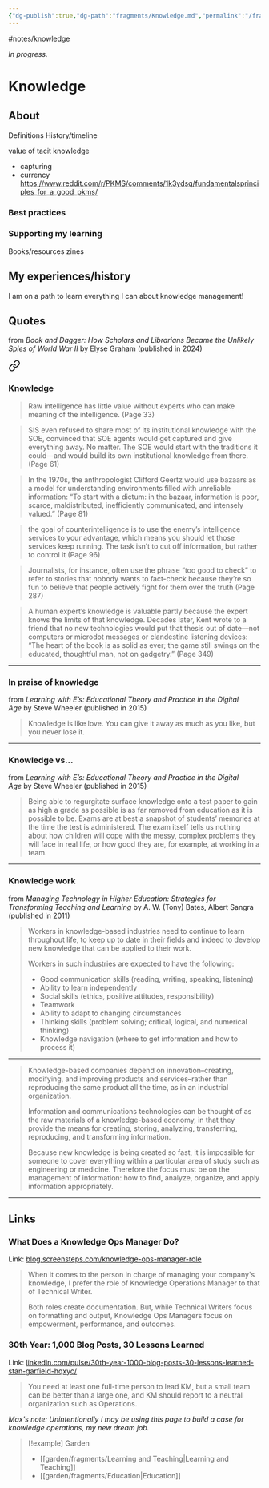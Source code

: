 ```yaml
---
{"dg-publish":true,"dg-path":"fragments/Knowledge.md","permalink":"/fragments/knowledge/","created":"2025-02-01T01:55:47.874-05:00","updated":"2025-05-11T19:12:05.352-04:00"}
---
```


#notes/knowledge

*In progress.*
# Knowledge
## About
Definitions
History/timeline

value of tacit knowledge 
- capturing 
- currency 
https://www.reddit.com/r/PKMS/comments/1k3ydsq/fundamentalsprinciples_for_a_good_pkms/
### Best practices
### Supporting my learning
Books/resources
zines

## My experiences/history
I am on a path to learn everything I can about knowledge management!

## Quotes
from _Book and Dagger: How Scholars and Librarians Became the Unlikely Spies of World War II_ by Elyse Graham (published in 2024)

<div class="transclusion internal-embed is-loaded"><a class="markdown-embed-link" href="/trees/library/book-and-dagger/#knowledge" aria-label="Open link"><svg xmlns="http://www.w3.org/2000/svg" width="24" height="24" viewBox="0 0 24 24" fill="none" stroke="currentColor" stroke-width="2" stroke-linecap="round" stroke-linejoin="round" class="svg-icon lucide-link"><path d="M10 13a5 5 0 0 0 7.54.54l3-3a5 5 0 0 0-7.07-7.07l-1.72 1.71"></path><path d="M14 11a5 5 0 0 0-7.54-.54l-3 3a5 5 0 0 0 7.07 7.07l1.71-1.71"></path></svg></a><div class="markdown-embed">



### Knowledge
> Raw intelligence has little value without experts who can make meaning of the intelligence. (Page 33)

> SIS even refused to share most of its institutional knowledge with the SOE, convinced that SOE agents would get captured and give everything away. No matter. The SOE would start with the traditions it could—and would build its own institutional knowledge from there. (Page 61)

> In the 1970s, the anthropologist Clifford Geertz would use bazaars as a model for understanding environments filled with unreliable information: “To start with a dictum: in the bazaar, information is poor, scarce, maldistributed, inefficiently communicated, and intensely valued.” (Page 81)

> the goal of counterintelligence is to use the enemy’s intelligence services to your advantage, which means you should let those services keep running. The task isn’t to cut off information, but rather to control it (Page 96)

> Journalists, for instance, often use the phrase “too good to check” to refer to stories that nobody wants to fact-check because they’re so fun to believe that people actively fight for them over the truth (Page 287)

> A human expert’s knowledge is valuable partly because the expert knows the limits of that knowledge. Decades later, Kent wrote to a friend that no new technologies would put that thesis out of date—not computers or microdot messages or clandestine listening devices: “The heart of the book is as solid as ever; the game still swings on the educated, thoughtful man, not on gadgetry.” (Page 349)


</div></div>


---
### In praise of knowledge
from _Learning with E’s: Educational Theory and Practice in the Digital Age_ by Steve Wheeler (published in 2015)

> Knowledge is like love. You can give it away as much as you like, but you never lose it.
---

### Knowledge vs...
from _Learning with E’s: Educational Theory and Practice in the Digital Age_ by Steve Wheeler (published in 2015)

> Being able to regurgitate surface knowledge onto a test paper to gain as high a grade as possible is as far removed from education as it is possible to be. Exams are at best a snapshot of students’ memories at the time the test is administered. The exam itself tells us nothing about how children will cope with the messy, complex problems they will face in real life, or how good they are, for example, at working in a team.
---

### Knowledge work
from _Managing Technology in Higher Education: Strategies for Transforming Teaching and Learning_ by A. W. (Tony) Bates, Albert Sangra (published in 2011)

> Workers in knowledge-based industries need to continue to learn throughout life, to keep up to date in their fields and indeed to develop new knowledge that can be applied to their work.
> 
> Workers in such industries are expected to have the following:
> 
> - Good communication skills (reading, writing, speaking, listening)
> - Ability to learn independently
> - Social skills (ethics, positive attitudes, responsibility)
> - Teamwork
> - Ability to adapt to changing circumstances
> - Thinking skills (problem solving; critical, logical, and numerical thinking)
>- Knowledge navigation (where to get information and how to process it)
---
> Knowledge-based companies depend on innovation–creating, modifying, and improving products and services–rather than reproducing the same product all the time, as in an industrial organization.
> 
> Information and communications technologies can be thought of as the raw materials of a knowledge-based economy, in that they provide the means for creating, storing, analyzing, transferring, reproducing, and transforming information.
> 
> Because new knowledge is being created so fast, it is impossible for someone to cover everything within a particular area of study such as engineering or medicine. Therefore the focus must be on the management of information: how to find, analyze, organize, and apply information appropriately.
---

## Links

### What Does a Knowledge Ops Manager Do?
Link: [blog.screensteps.com/knowledge-ops-manager-role](https://blog.screensteps.com/knowledge-ops-manager-role)

> When it comes to the person in charge of managing your company's knowledge, I prefer the role of Knowledge Operations Manager to that of Technical Writer.
> 
> Both roles create documentation. But, while Technical Writers focus on formatting and output, Knowledge Ops Managers focus on empowerment, performance, and outcomes.

### 30th Year: 1,000 Blog Posts, 30 Lessons Learned
Link: [linkedin.com/pulse/30th-year-1000-blog-posts-30-lessons-learned-stan-garfield-hqxyc/](https://www.linkedin.com/pulse/30th-year-1000-blog-posts-30-lessons-learned-stan-garfield-hqxyc/)

> You need at least one full-time person to lead KM, but a small team can be better than a large one, and KM should report to a neutral organization such as Operations.

*Max's note: Unintentionally I may be  using this page to build a case for knowledge operations, my new dream job.*




> [!example] Garden
> - [[garden/fragments/Learning and Teaching\|Learning and Teaching]]
> - [[garden/fragments/Education\|Education]]

